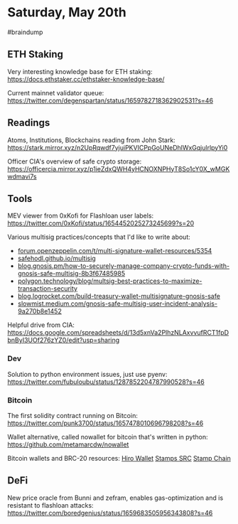 # Saturday, May 20th 
#braindump 

## ETH Staking

Very interesting knowledge base for ETH staking:
https://docs.ethstaker.cc/ethstaker-knowledge-base/

Current mainnet validator queue:
https://twitter.com/degenspartan/status/1659782718362902531?s=46

## Readings

Atoms, Institutions, Blockchains reading from John Stark:
https://stark.mirror.xyz/n2UpRqwdf7yjuiPKVICPpGoUNeDhlWxGqjulrlpyYi0

Officer CIA's overview of safe crypto storage:
https://officercia.mirror.xyz/p1ieZdxQWH4yHCNOXNPHyT8So1cY0X_wMGKwdmavi7s

## Tools

MEV viewer from 0xKofi for Flashloan user labels:
https://twitter.com/0xKofi/status/1654452025273245699?s=20

Various multisig practices/concepts that I'd like to write about:
 - [forum.openzeppelin.com/t/multi-signature-wallet-resources/5354](http://forum.openzeppelin.com/t/multi-signature-wallet-resources/5354)
-   [safehodl.github.io/multisig](https://safehodl.github.io/multisig)
-   [blog.gnosis.pm/how-to-securely-manage-company-crypto-funds-with-gnosis-safe-multisig-8b3f67485985](https://blog.gnosis.pm/how-to-securely-manage-company-crypto-funds-with-gnosis-safe-multisig-8b3f67485985)
-   [polygon.technology/blog/multsig-best-practices-to-maximize-transaction-security](https://polygon.technology/blog/multsig-best-practices-to-maximize-transaction-security)
-   [blog.logrocket.com/build-treasury-wallet-multisignature-gnosis-safe](https://blog.logrocket.com/build-treasury-wallet-multisignature-gnosis-safe)
-   [slowmist.medium.com/gnosis-safe-multisig-user-incident-analysis-9a270b8e1452](https://slowmist.medium.com/gnosis-safe-multisig-user-incident-analysis-9a270b8e1452)

Helpful drive from CIA:
https://docs.google.com/spreadsheets/d/13d5xnVa2PlhzNLAxvvufRCT1fpDbnByI3UOf276zYZ0/edit?usp=sharing

### Dev

Solution to python environment issues, just use pyenv:
https://twitter.com/fubuloubu/status/1287852204787990528?s=46

### Bitcoin

The first solidity contract running on Bitcoin:
https://twitter.com/punk3700/status/1657478010696798208?s=46

Wallet alternative, called nowallet for bitcoin that's written in python:
https://github.com/metamarcdw/nowallet

Bitcoin wallets and BRC-20 resources:
[Hiro Wallet](https://wallet.hiro.so/ "https://wallet.hiro.so/")
[Stamps SRC](https://stampsrc.github.io/ "https://stampsrc.github.io/")
[Stamp Chain](https://stampchain.io/ "https://stampchain.io/")

## DeFi

New price oracle from Bunni and zefram, enables gas-optimization and is resistant to flashloan attacks:
https://twitter.com/boredgenius/status/1659683505956343808?s=46